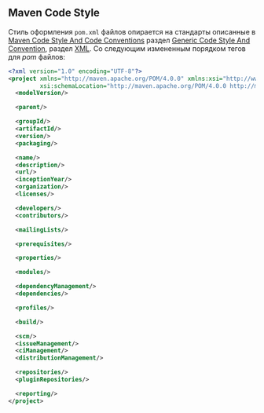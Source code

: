 Maven Code Style
------------------------------------------------------------

Стиль оформления `pom.xml` файлов опирается на стандарты описанные
в [Maven Code Style And Code Conventions](https://maven.apache.org/developers/conventions/code.html)
раздел [Generic Code Style And Convention](https://maven.apache.org/developers/conventions/code.html#generic-code-style-and-convention),
раздел [XML](https://maven.apache.org/developers/conventions/code.html#xml). Со следующим измененным
порядком тегов для _pom_ файлов:
```xml
<?xml version="1.0" encoding="UTF-8"?>
<project xmlns="http://maven.apache.org/POM/4.0.0" xmlns:xsi="http://www.w3.org/2001/XMLSchema-instance"
         xsi:schemaLocation="http://maven.apache.org/POM/4.0.0 http://maven.apache.org/xsd/maven-4.0.0.xsd">
  <modelVersion/>

  <parent/>

  <groupId/>
  <artifactId/>
  <version/>
  <packaging/>

  <name/>
  <description/>
  <url/>
  <inceptionYear/>
  <organization/>
  <licenses/>

  <developers/>
  <contributors/>

  <mailingLists/>

  <prerequisites/>

  <properties/>

  <modules/>

  <dependencyManagement/>
  <dependencies/>

  <profiles/>

  <build/>

  <scm/>
  <issueManagement/>
  <ciManagement/>
  <distributionManagement/>

  <repositories/>
  <pluginRepositories/>

  <reporting/>
</project>
```